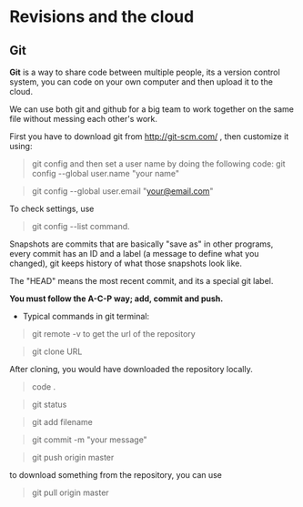 # Revisions and the cloud

## Git 

**Git** is a way to share code between multiple people, its a version control system, you can code on your own computer and then upload it to the cloud.

We can use both git and github for a big team to work together on the same file without messing each other's work.

First you have to download git from http://git-scm.com/ , then customize it using:
> git config 
and then set a user name by doing the following code:
> git config --global user.name "your name"

> git config --global user.email "your@email.com"

To check settings, use
> git config --list command.

Snapshots are commits that are basically "save as" in other programs, every commit has an ID and a label (a message to define what you changed), git keeps history of what those snapshots look like.

The "HEAD" means the most recent commit, and its a special git label.

**You must follow the A-C-P way; add, commit and push.**

* Typical commands in git terminal:

> git remote -v
to get the url of the repository

> git clone URL

After cloning, you would have downloaded the repository locally.

> code .

> git status

> git add filename

> git commit -m "your message"

> git push origin master

to download something from the repository, you can use 
> git pull origin master

